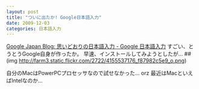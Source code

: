 ```yaml
---
layout: post
title: "ついに出たか! Google日本語入力"
date: 2009-12-03
categories: 日本語入力
---
```

[Google Japan Blog: 思いどおりの日本語入力 - Google 日本語入力](http://googlejapan.blogspot.com/2009/12/google_03.html)
すごい、とうとうGoogle自身が作ったか。
早速、インストールしてみようとしたが...
 ##(img http://farm3.static.flickr.com/2722/4155537176_f87982c5e9_o.png)

自分のMacはPowerPCプロセッサなので試せなかった... orz
最近はMacといえばIntelなのか...


